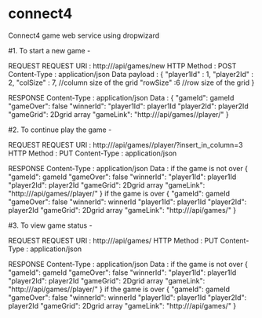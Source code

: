 # connect4
Connect4 game web service using dropwizard

#1. To start a new game - 

REQUEST
 REQUEST URI : http://<host>/api/games/new
 HTTP Method  : POST
 Content-Type : application/json
 Data payload : {
   "player1Id" : 1, 
	"player2Id" : 2, 
	"colSize" : 7,  //column size of the grid
	"rowSize" :6   //row size of the grid
 }

RESPONSE
  Content-Type : application/json
  Data : 
  {
  "gameId": gameId
  "gameOver": false
  "winnerId": 
  "player1Id": player1Id
  "player2Id": player2Id
  "gameGrid": 2Dgrid array
  "gameLink": "http://<host>/api/games/<gameId>/player/<playerId>"
  }

#2. To continue play the game - 

REQUEST
  REQUEST URI : http://<host>/api/games/<gameId>/player/<playerId>?insert_in_column=3
  HTTP Method  : PUT
  Content-Type : application/json
   
  RESPONSE
    Content-Type : application/json
    Data : 
    if the game is not over
    {
    "gameId": gameId
    "gameOver": false
    "winnerId": 
    "player1Id": player1Id
    "player2Id": player2Id
    "gameGrid": 2Dgrid array
    "gameLink": "http://<host>/api/games/<gameId>/player/<nextplayerId>"
    }
    if the game is over
    {
    "gameId": gameId
    "gameOver": false
    "winnerId": winnerId
    "player1Id": player1Id
    "player2Id": player2Id
    "gameGrid": 2Dgrid array
    "gameLink":  "http://<host>/api/games/<gameId>"
    }
    
 
#3. To view game status - 

REQUEST
  REQUEST URI : http://<host>/api/games/<gameId>
  HTTP Method  : PUT
  Content-Type : application/json
   
  RESPONSE
    Content-Type : application/json
    Data : 
    if the game is not over
    {
    "gameId": gameId
    "gameOver": false
    "winnerId": 
    "player1Id": player1Id
    "player2Id": player2Id
    "gameGrid": 2Dgrid array
    "gameLink": "http://<host>/api/games/<gameId>/player/<nextplayerId>"
    }
    if the game is over
    {
    "gameId": gameId
    "gameOver": false
    "winnerId": winnerId
    "player1Id": player1Id
    "player2Id": player2Id
    "gameGrid": 2Dgrid array
    "gameLink":  "http://<host>/api/games/<gameId>"
    }



